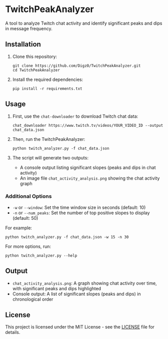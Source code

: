 # TwitchPeakAnalyzer

A tool to analyze Twitch chat activity and identify significant peaks and dips in message frequency.

## Installation

1. Clone this repository:
   ```
   git clone https://github.com/Digz0/TwitchPeakAnalyzer.git
   cd TwitchPeakAnalyzer
   ```

2. Install the required dependencies:
   ```
   pip install -r requirements.txt
   ```

## Usage

1. First, use the `chat-downloader` to download Twitch chat data:
   ```
   chat_downloader https://www.twitch.tv/videos/YOUR_VIDEO_ID --output chat_data.json
   ```

2. Then, run the TwitchPeakAnalyzer:
   ```
   python twitch_analyzer.py -f chat_data.json
   ```

3. The script will generate two outputs:
   - A console output listing significant slopes (peaks and dips in chat activity)
   - An image file `chat_activity_analysis.png` showing the chat activity graph

### Additional Options

- `-w` or `--window`: Set the time window size in seconds (default: 10)
- `-n` or `--num_peaks`: Set the number of top positive slopes to display (default: 50)

For example:
```
python twitch_analyzer.py -f chat_data.json -w 15 -n 30
```

For more options, run:
```
python twitch_analyzer.py --help
```

## Output

- `chat_activity_analysis.png`: A graph showing chat activity over time, with significant peaks and dips highlighted
- Console output: A list of significant slopes (peaks and dips) in chronological order

## License

This project is licensed under the MIT License - see the [LICENSE](LICENSE) file for details.
